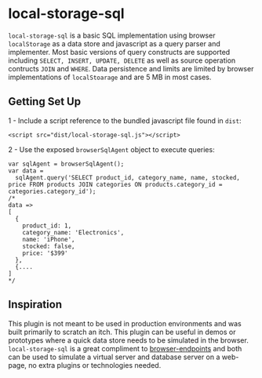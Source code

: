 # local-storage-sql
`local-storage-sql` is a basic SQL implementation using browser `localStorage` as a data store and javascript as a query parser and implementer. Most basic versions of query constructs are supported including `SELECT, INSERT, UPDATE, DELETE` as well as source operation contructs `JOIN` and `WHERE`. Data persistence and limits are limited by browser implementations of `localStoarage` and are 5 MB in most cases.

Getting Set Up
--------------


1 - Include a script reference to the bundled javascript file found in `dist`:
```    
<script src="dist/local-storage-sql.js"></script>
```


2 - Use the exposed `browserSqlAgent` object to execute queries:
```     
var sqlAgent = browserSqlAgent();
var data = 
  sqlAgent.query('SELECT product_id, category_name, name, stocked, price FROM products JOIN categories ON products.category_id = categories.category_id');
/*
data => 
[
  {
    product_id: 1, 
    category_name: 'Electronics', 
    name: 'iPhone', 
    stocked: false, 
    price: '$399'
  }, 
  {....
]
*/     
```

Inspiration
--------------
This plugin is not meant to be used in production environments and was built primarily to scratch an itch. This plugin can be useful in demos or prototypes where a quick data store needs to be simulated in the browser. `local-storage-sql` is a great compliment to [browser-endpoints](https://github.com/AmmarCSE/browser-endpoints) and both can be used to simulate a virtual server and database server on a web-page, no extra plugins or technologies needed.
